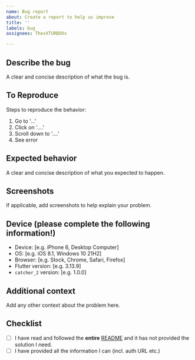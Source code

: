 ```yaml
---
name: Bug report
about: Create a report to help us improve
title: ''
labels: bug
assignees: ThexXTURBOXx

---
```


## Describe the bug
A clear and concise description of what the bug is.

## To Reproduce
Steps to reproduce the behavior:
1. Go to '...'
2. Click on '....'
3. Scroll down to '....'
4. See error

## Expected behavior
A clear and concise description of what you expected to happen.

## Screenshots
If applicable, add screenshots to help explain your problem.

## Device (please complete the following information!)
 - Device: [e.g. iPhone 6, Desktop Computer]
 - OS: [e.g. iOS 8.1, Windows 10 21H2]
 - Browser: [e.g. Stock, Chrome, Safari, Firefox]
 - Flutter version: [e.g. 3.13.9]
 - `catcher_2` version: [e.g. 1.0.0]

## Additional context
Add any other context about the problem here.

## Checklist
 - [ ] I have read and followed the **entire** [README](https://github.com/ThexXTURBOXx/catcher_2) and it has not provided the solution I need.
 - [ ] I have provided all the information I can (incl. auth URL etc.)
